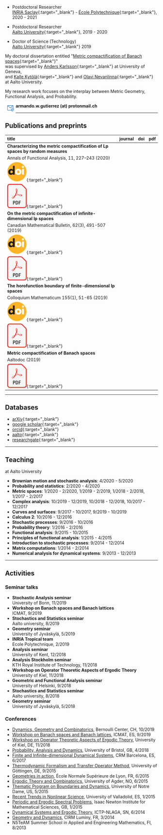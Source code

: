 
* Postdoctoral Researcher  
[INRIA Saclay][inria]{:target="_blank"} - [École Polytechnique][lX]{:target="_blank"}, 2020 - 2021  

* Postdoctoral Researcher  
[Aalto University][aalto]{:target="_blank"}, 2019 - 2020  

* Doctor of Science (Technology)  
[Aalto University][aalto]{:target="_blank"} 2019  


My doctoral dissertation entitled "[Metric compactification of Banach spaces][thesis]{:target="_blank"}"  
was supervised by [Anders Karlsson][karlsson]{:target="_blank"} at University of Geneva,   
and [Kalle Kytölä][kytola]{:target="_blank"} and [Olavi Nevanlinna][nevanlinna]{:target="_blank"}   
at Aalto University.

My research work focuses on the interplay between Metric Geometry, Functional Analysis, and Probability. 

<img src="./e-mail.png" align="left" width="35" height="35" padding:2> __armando.w.gutierrez (at) protonmail.ch__

[inria]: https://www.inria.fr/en/centre-inria-saclay-ile-de-france
[lX]: https://www.polytechnique.edu/
[aalto]: https://www.aalto.fi/en
[thesis]: https://aaltodoc.aalto.fi/handle/123456789/41224
[karlsson]: https://www.unige.ch/math/folks/karlsson/
[kytola]: https://math.aalto.fi/~kkytola/
[nevanlinna]: https://math.aalto.fi/en/people/olavi.nevanlinna

* * *

## Publications and preprints 

| title | journal | doi | pdf |
| :--- | :--- | --- | --- |
| **Characterizing the metric compactification of Lp spaces by random measures** |
Annals of Functional Analysis, 11, 227–243 (2020) | 
[![DOI]][p3doi]{:target="_blank"} | 
[![PDF]][p3pdf]{:target="_blank"} |
| **On the metric compactification of infinite-dimensional lp spaces** | 
Canadian Mathematical Bulletin, 62(3), 491-507 (2019) | 
[![DOI]][p2doi]{:target="_blank"} | 
[![PDF]][p2pdf]{:target="_blank"} |
| **The horofunction boundary of finite-dimensional lp spaces** | 
Colloquium Mathematicum 155(1), 51-65 (2019) | 
[![DOI]][p1doi]{:target="_blank"} | 
[![PDF]][p1pdf]{:target="_blank"} | 
| **Metric compactification of Banach spaces** | 
Aaltodoc (2019) |  | 
[![PDF]][thesispdf]{:target="_blank"} |

[DOI]: ./DOI_logo.svg.png 
[PDF]: ./PDF_file_icon.svg.png

[p1pdf]: ./lphoroboundary_onlinefirst.pdf
[p1doi]: https://doi.org/10.4064/cm7320-3-2018

[p2pdf]: ./lpcompactification_onlinefirst.pdf
[p2doi]: https://www.cambridge.org/core/journals/canadian-mathematical-bulletin/article/on-the-metric-compactification-of-infinitedimensional-ell-p-spaces/BA73E83FEC3E2E7BD7215211C5005EC3/share/1b752366af87d4023e9882f0bbbd700815464f37

[p3pdf]: ./Lpmetricfunctionals.pdf
[p3doi]: https://link.springer.com/content/pdf/10.1007/s43034-019-00024-1.pdf

[thesispdf]: https://aaltodoc.aalto.fi/bitstream/handle/123456789/41224/isbn9789526088112.pdf

* * *

## Databases

- [arXiv][arXiv]{:target="_blank"}
- [google scholar][gs]{:target="_blank"}
- [orcid][orcid]{:target="_blank"}
- [aalto][aaltodata]{:target="_blank"}
- [researchgate][rg]{:target="_blank"}

[arXiv]: https://arxiv.org/a/0000-0001-5010-7103
[gs]: https://scholar.google.fi/citations?hl=en&user=xVvnb7sAAAAJ
[orcid]: https://orcid.org/0000-0001-5010-7103
[aaltodata]: https://research.aalto.fi/en/searchAll/index/?search=armando+gutierrez&pageSize=25&showAdvanced=false&allConcepts=true&inferConcepts=true&searchBy=PartOfNameOrTitle
[rg]: https://www.researchgate.net/profile/Armando_Gutierrez5

* * *

## Teaching

at Aalto University

- **Brownian motion and stochastic analysis**: 4/2020 - 5/2020
- **Probability and statistics**: 2/2020 - 4/2020
- **Metric spaces**: 1/2020 - 2/2020, 1/2019 - 2/2019, 1/2018 - 2/2018, 1/2017 - 2/2017
- **Complex analysis**: 10/2019 - 12/2019, 10/2018 - 12/2018, 10/2017 - 12/2017
- **Curves and surfaces**: 9/2017 - 10/2017, 9/2019 - 10/2019
- **Calculus 2**: 10/2016 - 12/2016
- **Stochastic processes**: 9/2016 - 10/2016
- **Probability theory**: 1/2016 - 2/2016
- **Functional analysis**: 9/2015 - 10/2015
- **Principles of functional analysis**: 1/2015 - 4/2015
- **Introduction to stochastic processes**: 9/2014 - 12/2014
- **Matrix computations**: 1/2014 - 2/2014
- **Numerical analysis for dynamical systems**: 9/2013 - 12/2013

* * *

## Activities

### Seminar talks

- **Stochastic Analysis seminar**   
University of Bonn, 11/2019
- **Workshop on Banach spaces and Banach lattices**    
ICMAT, 9/2019
- **Stochastics and Statistics seminar**    
Aalto university, 8/2019
- **Geometry seminar**    
University of Jyväskylä, 5/2019
- **INRIA Tropical team**   
Ecole Polytechnique, 2/2019
- **Analysis seminar**    
University of Kent, 12/2018
- **Analysis Stockholm seminar**     
KTH Royal Institute of Technology, 11/2018
- **Workshop on Operator Theoretic Aspects of Ergodic Theory**    
University of Kiel, 11/2018
- **Geometric and Functional Analysis seminar**   
University of Helsinki, 9/2018
- **Stochastics and Statistics seminar**    
Aalto university, 8/2018
- **Geometry seminar**    
University of Jyväskylä, 5/2018

### Conferences

- [Dynamics, Geometry and Combinatorics](https://bernoulli.epfl.ch/events/1489), Bernoulli Center, CH, 10/2019
- [Workshop on Banach spaces and Banach lattices](https://www.icmat.es/congresos/2019/BSBL/), ICMAT, ES, 9/2019
- [Workshop on Operator Theoretic Aspects of Ergodic Theory](https://www.math.uni-kiel.de/analysis/en/haase/otet07), University of Kiel, DE, 11/2018
- [Probability, Analysis and Dynamics](https://people.maths.bris.ac.uk/~mb13434/pad18/), University of Bristol, GB, 4/2018
- [Finite and Infinite-dimensional Dynamical Systems](http://www.crm.cat/en/Activities/Curs_2016-2017/Pages/C_FIDDS.aspx), CRM Barcelona, ES, 6/2017
- [Thermodynamic Formalism and Transfer Operator Method](https://www.uni-math.gwdg.de/Spirit2015/), University of Göttingen, DE, 9/2015
- [Geometries in action](http://geometrie.math.cnrs.fr/english.html), École Normale Supérieure de Lyon, FR, 6/2015
- [Ergodic Theory and Combinatorics](http://docplayer.net/36069198-Ergodic-theory-and-combinatorics-conference-university-of-agder-kristiansand.html), University of Agder, NO, 6/2015
- [Thematic Program on Boundaries and Dynamics](https://www3.nd.edu/~cmnd/programs/cmnd2015/conference/), University of Notre Dame, US, 5/2015
- [Recent Trends in Nonlinear Science](http://www.dance-net.org/rtns2015/), University of Valladolid, ES, 1/2015
- [Periodic and Ergodic Spectral Problems](https://www.newton.ac.uk/event/pep), Isaac Newton Institute for Mathematical Sciences, GB, 1/2015
- [Dynamical Systems and Ergodic Theory](http://indico.ictp.it/event/a13242/), ICTP-NLAGA, SN, 6/2014
- [Geometry and Dynamics](https://hasselblatttroubetzkoy.weebly.com/other-event.html), CIRM Luminy, FR, 3/2014
- N5TeAM Summer School in Applied and Engineering Mathematics, FI, 8/2013


